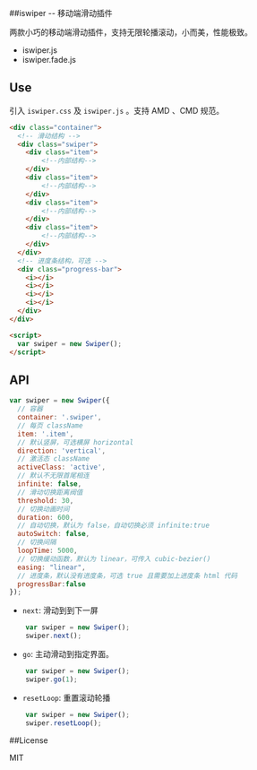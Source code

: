 ##iswiper -- 移动端滑动插件

两款小巧的移动端滑动插件，支持无限轮播滚动，小而美，性能极致。

+ iswiper.js
+ iswiper.fade.js

## Use

引入 `iswiper.css` 及 `iswiper.js` 。支持 AMD 、CMD 规范。

```html
<div class="container">
  <!-- 滑动结构 -->
  <div class="swiper">
    <div class="item">
        <!--内部结构-->
    </div>
    <div class="item">
        <!--内部结构-->
    </div>
    <div class="item">
        <!--内部结构-->
    </div>
    <div class="item">
        <!--内部结构-->
    </div>
  </div>
  <!-- 进度条结构，可选 -->
  <div class="progress-bar">
    <i></i>
    <i></i>
    <i></i>
    <i></i>
  </div>
</div>

<script>
  var swiper = new Swiper();
</script>
```

## API
```javascript
var swiper = new Swiper({
  // 容器
  container: '.swiper',
  // 每页 className
  item: '.item',
  // 默认竖屏，可选横屏 horizontal
  direction: 'vertical',
  // 激活态 className
  activeClass: 'active',
  // 默认不无限首尾相连
  infinite: false,
  // 滑动切换距离阀值
  threshold: 30,
  // 切换动画时间
  duration: 600,
  // 自动切换，默认为 false，自动切换必须 infinite:true
  autoSwitch: false,
  // 切换间隔
  loopTime: 5000,
  // 切换缓动函数，默认为 linear，可传入 cubic-bezier()
  easing: "linear",
  // 进度条，默认没有进度条，可选 true 且需要加上进度条 html 代码
  progressBar:false
});
```

- `next`: 滑动到到下一屏

```javascript
    var swiper = new Swiper();
    swiper.next();
```

- `go`: 主动滑动到指定界面。

```javascript
    var swiper = new Swiper();
    swiper.go(1);
```

- `resetLoop`: 重置滚动轮播

```javascript
    var swiper = new Swiper();
    swiper.resetLoop();
```

##License

MIT
